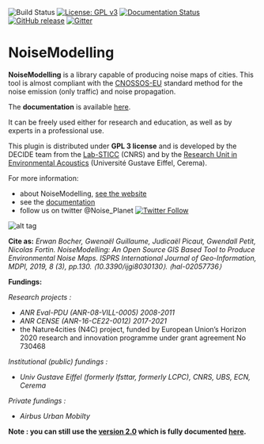 ![Build Status](https://github.com/Ifsttar/NoiseModelling/workflows/CI/badge.svg)
[![License: GPL v3](https://img.shields.io/badge/License-GPLv3-blue.svg)](https://www.gnu.org/licenses/gpl-3.0)
[![Documentation Status](https://readthedocs.org/projects/noisemodelling/badge/?version=latest)](https://noisemodelling.readthedocs.io/en/latest/?badge=latest)
[![GitHub release](https://img.shields.io/github/release/Ifsttar/NoiseModelling)](https://github.com/Ifsttar/NoiseModelling/releases/)
[![Gitter](https://img.shields.io/gitter/room/DAVFoundation/DAV-Contributors.svg?style=flat-square)](https://gitter.im/NoiseModelling/)

NoiseModelling
======

**NoiseModelling** is a library capable of producing noise maps of cities. This tool is almost compliant with the [CNOSSOS-EU](https://circabc.europa.eu/sd/a/9566c5b9-8607-4118-8427-906dab7632e2/Directive_2015_996_EN.pdf) standard method for the noise emission (only traffic) and noise propagation.

The **documentation** is available [here](https://noisemodelling.readthedocs.io/en/latest/).

It can be freely used either for research and education, as well as by experts in a professional use.

This plugin is distributed under **GPL 3 license** and is developed by the DECIDE team from the [Lab-STICC](http://www.labsticc.fr/en/teams/m-570-decide.htm) (CNRS) and by the [ Research Unit in Environmental Acoustics](http://www.umrae.fr/) (Université Gustave Eiffel, Cerema).

For more information:
* about NoiseModelling, [see the website](http://noise-planet.org/)
* see the [documentation](https://noisemodelling.readthedocs.io/en/latest/)
* follow us on twitter @Noise_Planet [![Twitter Follow](https://img.shields.io/twitter/follow/noise_planet.svg?style=social&label=Follow)](https://twitter.com/Noise_Planet?lang=en)

![alt tag](http://noise-planet.org/assets/img/logos/Logo_noisemodelling.png)


**Cite as:**
*Erwan Bocher, Gwenaël Guillaume, Judicaël Picaut, Gwendall Petit, Nicolas Fortin. NoiseModelling: An Open Source GIS Based Tool to Produce Environmental Noise Maps. ISPRS International Journal of Geo-Information, MDPI, 2019, 8 (3), pp.130. ⟨10.3390/ijgi8030130⟩. ⟨hal-02057736⟩*

**Fundings:**

*Research projects :*

- *ANR Eval-PDU (ANR-08-VILL-0005) 2008-2011*
- *ANR CENSE (ANR-16-CE22-0012) 2017-2021*
- the Nature4cities (N4C) project, funded by European Union’s Horizon 2020 research and innovation programme under grant agreement No 730468

*Institutional (public) fundings :*

- *Univ Gustave Eiffel (formerly Ifsttar, formerly LCPC), CNRS, UBS, ECN, Cerema*

*Private fundings :*

- *Airbus Urban Mobilty*

**Note : you can still use the [version 2.0](https://github.com/Ifsttar/NoiseModelling/tree/master) which is fully documented [here](https://github.com/Ifsttar/NoiseModelling/blob/master/wiki/Home.md).**

